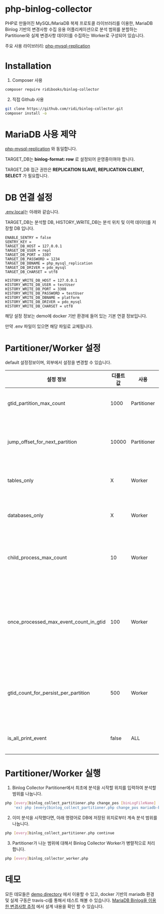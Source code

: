 php-binlog-collector
=========

PHP로 만들어진 MySQL/MariaDB 복제 프로토콜 라이브러리를 이용한, MariaDB Binlog 기반의 변경사항 수집 응용 어플리케이션으로 분석 범위를 분할하는 Partitioner와 실제 변경사항 데이터를 수집하는 Worker로 구성되어 있습니다.

주요 사용 라이브러리: [php-mysql-replication](https://github.com/krowinski/php-mysql-replication) 

Installation
=========

1. Composer 사용

```sh
composer require ridibooks/binlog-collector
```

2. 직접 Github 사용

```sh
git clone https://github.com/ridi/binlog-collector.git
composer install -o
```



MariaDB 사용 제약
=========

[php-mysql-replication](https://github.com/krowinski/php-mysql-replication) 와 동일합니다.

TARGET_DB는 **binlog-format: row** 로 설정되어 운영중이여야 합니다.

TARGET_DB 접근 권한은 **REPLICATION SLAVE, REPLICATION CLIENT, SELECT** 가 필요합니다.



# DB 연결 설정

[.env.local](https://github.com/ridi/binlog-collector/tree/master/demo/include/.env.local)는 아래와 같습니다. 

TARGET_DB는 분석할 DB, HISTORY_WRITE_DB는 분석 위치 및 이력 데이터를 저장할 DB 입니다.

```
ENABLE_SENTRY = false
SENTRY_KEY = 
TARGET_DB_HOST = 127.0.0.1
TARGET_DB_USER = repl
TARGET_DB_PORT = 3307
TARGET_DB_PASSWORD = 1234
TARGET_DB_DBNAME = php_mysql_replication
TARGET_DB_DRIVER = pdo_mysql
TARGET_DB_CHARSET = utf8

HISTORY_WRITE_DB_HOST = 127.0.0.1
HISTORY_WRITE_DB_USER = testUser
HISTORY_WRITE_DB_PORT = 3308
HISTORY_WRITE_DB_PASSWORD = testUser
HISTORY_WRITE_DB_DBNAME = platform
HISTORY_WRITE_DB_DRIVER = pdo_mysql
HISTORY_WRITE_DB_CHARSET = utf8
```

해당 설정 정보는 demo에 docker 기반 환경에 들어 있는 기본 연결 정보입니다.

만약 .env 파일이 있으면 해당 파일로 교체됩니다.



Partitioner/Worker 설정
=========
default 설정정보이며, 외부에서 설정을 변경할 수 있습니다.

| 설정 정보                                  | 디폴트 값 | 사용          | 설명                     |
| -------------------------------------- | ----- | ----------- | ---------------------- |
| gtid_partition_max_count               | 1000  | Partitioner | 파티션 최대 개수              |
| jump_offset_for_next_partition         | 10000 | Partitioner | 파티션을 나누기 위한 값          |
| tables_only                            | X     | Worker      | 타겟 테이블명들               |
| databases_only                         | X     | Worker      | 타겟 데이터베이스명들            |
| child_process_max_count                | 10    | Worker      | 동시에 실행할 워커 수           |
| once_processed_max_event_count_in_gtid | 100   | Worker      | 한 트랜잭션에 한 번에 저장할 이벤트 수 |
| gtid_count_for_persist_per_partition   | 500   | Worker      | 분석시 위치 갱신을 위한 Gtid 갯수  |
| is_all_print_event                     | false | ALL         | 디버깅 사용여부               |



Partitioner/Worker 실행
=========

1. Binlog Collector Partitioner에서 최초에 분석을 시작할 위치를 입력하여  분석할 범위를 나눕니다.
```sh
php [every]binlog_collect_partitioner.php change_pos [binLogFileName] [binLogPosition]
    'ex) php [every]binlog_collect_partitioner.php change_pos mariadb-bin.000003 36755'
```

2. 이미 분석을 시작했다면, 아래 명령어로 DB에 저장된 위치로부터 계속 분석 범위를 나눕니다.
```sh
php [every]binlog_collect_partitioner.php continue
```

3.  Partitioner가 나눈 범위에 대해서 Binlog Collector Worker가 병렬적으로 처리합니다.
```sh
php [every]binlog_collector_worker.php
```


데모
=========

모든 데모들은  [demo directory](https://github.com/ridi/binlog-collector/tree/master/demo) 에서 이용할 수 있고, docker 기반의 mariadb 환경 및 실제 구동은 travis-ci를 통해서 테스트 해볼 수 있습니다. 
[MariaDB Binlog을 이용한 변경사항 추적](https://www.ridicorp.com/blog/2017/10/30/binlog-collector) 에서 설계 내용을 확인 할 수 있습니다.
